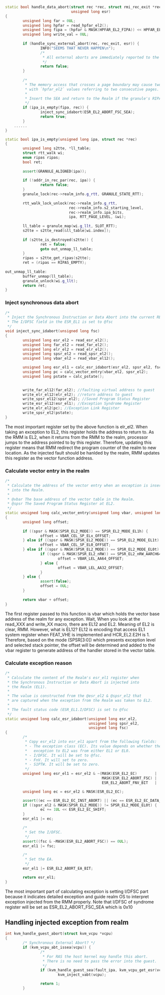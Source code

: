 ```cpp                                                                          
static bool handle_data_abort(struct rec *rec, struct rmi_rec_exit *rec_exit,   
                              unsigned long esr)                                
{                                                                               
        unsigned long far = 0UL;                                                
        unsigned long hpfar = read_hpfar_el2();                                 
        unsigned long fipa = (hpfar & MASK(HPFAR_EL2_FIPA)) << HPFAR_EL2_FIPA_OFFSET;
        unsigned long write_val = 0UL;                                          
                                                                                
        if (handle_sync_external_abort(rec, rec_exit, esr)) {                   
                INFO("SEEMS THAT NEVER HAPPEN\n");                              
                /*                                                              
                 * All external aborts are immediately reported to the host.    
                 */                                                             
                return false;                                                   
        }                                                                       
                                                                                
        /*                                                                      
         * The memory access that crosses a page boundary may cause two aborts  
         * with `hpfar_el2` values referring to two consecutive pages.          
         *                                                                      
         * Insert the SEA and return to the Realm if the granule's RIPAS is EMPTY.
         */                                                                     
        if (ipa_is_empty(fipa, rec)) {
                inject_sync_idabort(ESR_EL2_ABORT_FSC_SEA);                     
                return true;                                                    
        }                                                                       
	......
}                                                                               
```    

```cpp                                                                          
static bool ipa_is_empty(unsigned long ipa, struct rec *rec)                    
{                                                                               
        unsigned long s2tte, *ll_table;                                         
        struct rtt_walk wi;                                                     
        enum ripas ripas;                                                       
        bool ret;                                                               
                                                                                
        assert(GRANULE_ALIGNED(ipa));                                           
                                                                                
        if (!addr_in_rec_par(rec, ipa)) {                                       
                return false;                                                   
        }                                                                       
        granule_lock(rec->realm_info.g_rtt, GRANULE_STATE_RTT);                 
                                                                                
        rtt_walk_lock_unlock(rec->realm_info.g_rtt,                             
                             rec->realm_info.s2_starting_level,                 
                             rec->realm_info.ipa_bits,                          
                             ipa, RTT_PAGE_LEVEL, &wi);                         
                                                                                
        ll_table = granule_map(wi.g_llt, SLOT_RTT);                             
        s2tte = s2tte_read(&ll_table[wi.index]);                                
                                                                                
        if (s2tte_is_destroyed(s2tte)) {                                        
                ret = false;                                                    
                goto out_unmap_ll_table;                                        
        }                                                                       
        ripas = s2tte_get_ripas(s2tte);                                         
        ret = (ripas == RIPAS_EMPTY);                                           
                                                                                
out_unmap_ll_table:                                                             
        buffer_unmap(ll_table);                                                 
        granule_unlock(wi.g_llt);                                               
        return ret;                                                             
}                                                                               
```   

### Inject synchronous data abort
```cpp
/*
 * Inject the Synchronous Instruction or Data Abort into the current REC.
 * The I/DFSC field in the ESR_EL1 is set to @fsc
 */
void inject_sync_idabort(unsigned long fsc)
{               
        unsigned long esr_el2 = read_esr_el2();
        unsigned long far_el2 = read_far_el2();
        unsigned long elr_el2 = read_elr_el2();
        unsigned long spsr_el2 = read_spsr_el2();
        unsigned long vbar_el2 = read_vbar_el12();

        unsigned long esr_el1 = calc_esr_idabort(esr_el2, spsr_el2, fsc);
        unsigned long pc = calc_vector_entry(vbar_el2, spsr_el2);
        unsigned long pstate = calc_pstate();

                
        write_far_el12(far_el2); //faulting virtual address to guest
        write_elr_el12(elr_el2); //return address to guest
        write_spsr_el12(spsr_el2); //Saved Program Status Register
        write_esr_el12(esr_el1); //Exception Syndrome Register
        write_elr_el2(pc); //Exception Link Register 
        write_spsr_el2(pstate);
}               
```
The most important register set by the above function is elr_el2. When taking an
exception to EL2, this register holds the address to return to. As the RMM is 
EL2, when it returns from the RMM to the realm, processor jumps to the address
pointed to by this register. Therefore, updating this register means that RMM 
redirect the program counter of the realm to new location. As the injected fault
should be hanlded by the realm, RMM updates this register as the vector function 
address. 


### Calculate vector entry in the realm 
```cpp
/*
 * Calculate the address of the vector entry when an exception is inserted
 * into the Realm.
 *
 * @vbar The base address of the vector table in the Realm.
 * @spsr The Saved Program Status Register at EL2.
 */     
static unsigned long calc_vector_entry(unsigned long vbar, unsigned long spsr)
{       
        unsigned long offset; 
        
        if ((spsr & MASK(SPSR_EL2_MODE)) == SPSR_EL2_MODE_EL1h) {
                offset = VBAR_CEL_SP_ELx_OFFSET;
        } else if ((spsr & MASK(SPSR_EL2_MODE)) == SPSR_EL2_MODE_EL1t) {
                offset = VBAR_CEL_SP_EL0_OFFSET;
        } else if ((spsr & MASK(SPSR_EL2_MODE)) == SPSR_EL2_MODE_EL0t) {
                if ((spsr & MASK(SPSR_EL2_nRW)) == SPSR_EL2_nRW_AARCH64) {
                        offset = VBAR_LEL_AA64_OFFSET;
                } else {
                        offset = VBAR_LEL_AA32_OFFSET;
                }
        } else {
                assert(false);
                offset = 0UL;
        }
        
        return vbar + offset;
}
```

The first register passed to this function is vbar which holds the vector base
address of the realm for any exception. Wait, When you look at the read_XXX and 
write_XX macro, there are EL12 and EL2. Meaning of EL2 is clear, RMM. However,
what is EL12? EL12 is encoding that access EL1 system register when FEAT_VHE is 
implemented and HCR_EL2.E2H is 1. Therefore, based on the mode (SPSR[3:0]) which
presents exception level and selected stack pointer, the offset will be 
determined and added to the vbar register to generate address of the handler 
stored in the vector table. 

### Calculate exception reason
```cpp
/*
 * Calculate the content of the Realm's esr_el1 register when
 * the Synchronous Instruction or Data Abort is injected into
 * the Realm (EL1).
 *
 * The value is constructed from the @esr_el2 & @spsr_el2 that
 * are captured when the exception from the Realm was taken to EL2.
 *
 * The fault status code (ESR_EL1.I/DFSC) is set to @fsc
 */
static unsigned long calc_esr_idabort(unsigned long esr_el2,
                                      unsigned long spsr_el2,
                                      unsigned long fsc)
{
        /*
         * Copy esr_el2 into esr_el1 apart from the following fields:
         * - The exception class (EC). Its value depends on whether the
         *   exception to EL2 was from either EL1 or EL0.
         * - I/DFSC. It will be set to @fsc.
         * - FnV. It will set to zero.
         * - S1PTW. It will be set to zero. 
         */     
        unsigned long esr_el1 = esr_el2 & ~(MASK(ESR_EL2_EC)        |
                                            MASK(ESR_EL2_ABORT_FSC) |
                                            ESR_EL2_ABORT_FNV_BIT   |

        unsigned long ec = esr_el2 & MASK(ESR_EL2_EC);

        assert((ec == ESR_EL2_EC_INST_ABORT) || (ec == ESR_EL2_EC_DATA_ABORT));
        if ((spsr_el2 & MASK(SPSR_EL2_MODE)) != SPSR_EL2_MODE_EL0t) {
                ec += 1UL << ESR_EL2_EC_SHIFT;
        }
        esr_el1 |= ec;

        /*
         * Set the I/DFSC.
         */
        assert((fsc & ~MASK(ESR_EL2_ABORT_FSC)) == 0UL);
        esr_el1 |= fsc;

        /*
         * Set the EA.
         */
        esr_el1 |= ESR_EL2_ABORT_EA_BIT;

        return esr_el1;
}
```

The most important part of calculating exception is setting I/DFSC part because 
it indicates detailed exception and guide realm OS to interpret exception 
injected from the RMM properly. Note that I/DFSC of syndrome register will be
set as ESR_EL2_ABORT_FSC_SEA which is 0x10

## Handling injected exception from realm
```cpp
int kvm_handle_guest_abort(struct kvm_vcpu *vcpu)
{           
        /* Synchronous External Abort? */
        if (kvm_vcpu_abt_issea(vcpu)) {
                /*
                 * For RAS the host kernel may handle this abort.
                 * There is no need to pass the error into the guest.
                 */
                if (kvm_handle_guest_sea(fault_ipa, kvm_vcpu_get_esr(vcpu)))
                        kvm_inject_vabt(vcpu);

                return 1;
        }
```


